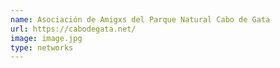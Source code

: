 ```yaml
---
name: Asociación de Amigxs del Parque Natural Cabo de Gata
url: https://cabodegata.net/
image: image.jpg
type: networks
---
```


